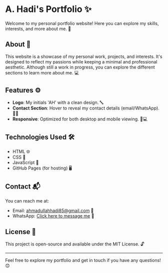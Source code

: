 # A. Hadi's Portfolio ✨

Welcome to my personal portfolio website! Here you can explore my skills, interests, and more about me. 🌟

## About 📝

This website is a showcase of my personal work, projects, and interests. It's designed to reflect my passions while keeping a minimal and professional aesthetic. Although still a work in progress, you can explore the different sections to learn more about me. 💻

## Features ⚙️

- **Logo**: My initials 'AH' with a clean design. 🔤
- **Contact Section**: Hover to reveal my contact details (email/WhatsApp). 📧📱
- **Responsive**: Optimized for both desktop and mobile viewing. 📱💻

## Technologies Used 🛠️

- HTML 🌐
- CSS 🎨
- JavaScript 📜
- GitHub Pages (for hosting) 🖥️

## Contact 📬

You can reach me at:

- Email: [ahmadullahhadi85@gmail.com](mailto:ahmadullahhadi85@gmail.com) 📧
- WhatsApp: [Click here to message me](https://wa.me/+8801611469710) 📱

## License 📝

This project is open-source and available under the MIT License. 🔓

---

Feel free to explore my portfolio and get in touch if you have any questions! 😊
